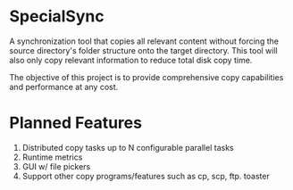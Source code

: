 # SpecialSync
A synchronization tool that copies all relevant content without forcing the source directory's folder structure onto the target directory.
This tool will also only copy relevant information to reduce total disk copy time.

The objective of this project is to provide comprehensive copy capabilities and performance at any cost.

# Planned Features
1. Distributed copy tasks up to N configurable parallel tasks
2. Runtime metrics
3. GUI w/ file pickers
4. Support other copy programs/features such as cp, scp, ftp.
toaster
